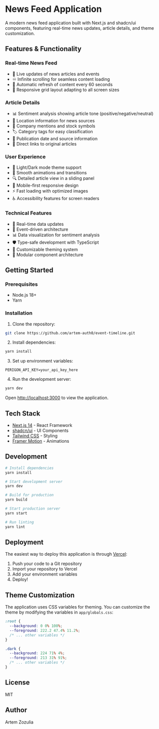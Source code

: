 # News Feed Application

A modern news feed application built with Next.js and shadcn/ui components, featuring real-time news updates, article details, and theme customization.

## Features & Functionality

### Real-time News Feed

- 📰 Live updates of news articles and events
- ♾️ Infinite scrolling for seamless content loading
- 🔄 Automatic refresh of content every 60 seconds
- 📱 Responsive grid layout adapting to all screen sizes

### Article Details

- 📊 Sentiment analysis showing article tone (positive/negative/neutral)
- 📍 Location information for news sources
- 🏢 Company mentions and stock symbols
- 🏷️ Category tags for easy classification
- 📅 Publication date and source information
- 🔗 Direct links to original articles

### User Experience

- 🎨 Light/Dark mode theme support
- 💫 Smooth animations and transitions
- 🔍 Detailed article view in a sliding panel
- 📱 Mobile-first responsive design
- ⚡ Fast loading with optimized images
- ♿ Accessibility features for screen readers

### Technical Features

- 🔄 Real-time data updates
- 🎯 Event-driven architecture
- 📊 Data visualization for sentiment analysis
- 🛡️ Type-safe development with TypeScript
- 🎨 Customizable theming system
- 🧩 Modular component architecture

## Getting Started

### Prerequisites

- Node.js 18+
- Yarn

### Installation

1. Clone the repository:

```bash
git clone https://github.com/artem-auth0/event-timeline.git
```

2. Install dependencies:

```bash
yarn install
```

3. Set up environment variables:

```env
PERIGON_API_KEY=your_api_key_here
```

4. Run the development server:

```bash
yarn dev
```

Open [http://localhost:3000](http://localhost:3000) to view the application.

## Tech Stack

- [Next.js 14](https://nextjs.org/) - React Framework
- [shadcn/ui](https://ui.shadcn.com/) - UI Components
- [Tailwind CSS](https://tailwindcss.com/) - Styling
- [Framer Motion](https://www.framer.com/motion/) - Animations

## Development

```bash
# Install dependencies
yarn install

# Start development server
yarn dev

# Build for production
yarn build

# Start production server
yarn start

# Run linting
yarn lint
```

## Deployment

The easiest way to deploy this application is through [Vercel](https://vercel.com):

1. Push your code to a Git repository
2. Import your repository to Vercel
3. Add your environment variables
4. Deploy!

## Theme Customization

The application uses CSS variables for theming. You can customize the theme by modifying the variables in `app/globals.css`:

```css
:root {
  --background: 0 0% 100%;
  --foreground: 222.2 47.4% 11.2%;
  /* ... other variables */
}

.dark {
  --background: 224 71% 4%;
  --foreground: 213 31% 91%;
  /* ... other variables */
}
```

## License

MIT

## Author

Artem Zozulia
